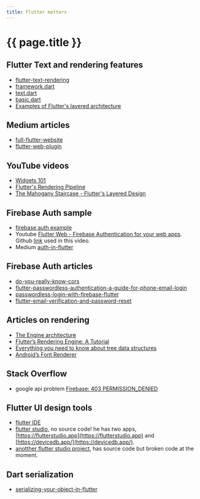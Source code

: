 ```yaml
---
title: Flutter matters
---
```


# {{ page.title }}

## Flutter Text and rendering features
* [flutter-text-rendering](https://www.raywenderlich.com/4562681-flutter-text-rendering)
* [framework.dart](https://github.com/flutter/flutter/blob/master/packages/flutter/lib/src/widgets/framework.dart)
* [text.dart](https://github.com/flutter/flutter/blob/master/packages/flutter/lib/src/widgets/text.dart)
* [basic.dart](https://github.com/flutter/flutter/blob/master/packages/flutter/lib/src/widgets/basic.dart)
* [Examples of Flutter's layered architecture](https://github.com/flutter/flutter/tree/master/examples/layers)

## Medium articles
* [full-flutter-website](https://medium.com/flutter-community/more-than-a-flutter-web-app-is-a-full-flutter-website-c6bb210b1f16)
* [flutter-web-plugin](https://medium.com/flutter/how-to-write-a-flutter-web-plugin-5e26c689ea1)

## YouTube videos
* [Widgets 101](https://www.youtube.com/watch?v=CXedqMlLo7M)
* [Flutter's Rendering Pipeline](https://www.youtube.com/watch?v=UUfXWzp0-DU)
* [The Mahogany Staircase - Flutter's Layered Design](https://www.youtube.com/watch?v=dkyY9WCGMi0)
  
## Firebase Auth sample
* [firebase auth example](https://github.com/FirebaseExtended/flutterfire/tree/master/packages/firebase_auth/firebase_auth/example)
* Youtube [Flutter Web - Firebase Authentication for your web apps](https://youtu.be/qtJU5T0tF-M).
  Github [link](https://github.com/rajayogan/flutterweb-firebaseauth) used in this video.
* Medium [auth-in-flutter](https://medium.com/@greg.perry/auth-in-flutter-97275b29b550)

## Firebase Auth articles
* [do-you-really-know-cors](https://dzone.com/articles/do-you-really-know-cors)
* [flutter-passwordless-authentication-a-guide-for-phone-email-login](https://proandroiddev.com/flutter-passwordless-authentication-a-guide-for-phone-email-login-6759252f4e)
* [passwordless-login-with-firebase-flutter](https://medium.com/@ayushsahu_52982/passwordless-login-with-firebase-flutter-f0819209677)
* [flutter-email-verification-and-password-reset](https://medium.com/@levimatheri/flutter-email-verification-and-password-reset-db2eed893d1d) 

## Articles on rendering
* [The Engine architecture](https://github.com/flutter/flutter/wiki/The-Engine-architecture)
* [Flutter’s Rendering Engine: A Tutorial ](https://medium.com/saugo360/flutters-rendering-engine-a-tutorial-part-1-e9eff68b825d)
* [Everything you need to know about tree data structures](https://www.freecodecamp.org/news/all-you-need-to-know-about-tree-data-structures-bceacb85490c/)
* [Android’s Font Renderer](https://medium.com/@romainguy/androids-font-renderer-c368bbde87d9)

## Stack Overflow
* google api problem [Firebase: 403 PERMISSION_DENIED](https://stackoverflow.com/questions/58495985/firebase-403-permission-denied-firebaseerror-installations-requests-are-blo/58496014#58496014)

## Flutter UI design tools
* [flutter IDE](https://github.com/Norbert515/flutter_ide)
* [flutter studio](https://medium.com/@pmutisya/flutter-studio-version-2-41cce10fcf3d), no source code! he has two apps, [https://flutterstudio.app](https://flutterstudio.app) and [https://devicedb.app/](https://devicedb.app/).
* [anotther flutter studio project](https://github.com/thebuggycoder/flutterstudio), 
has source code but broken code at the moment.

## Dart serialization
* [serializing-your-object-in-flutter](https://medium.com/flutter-community/serializing-your-object-in-flutter-ab510f0b8b47)